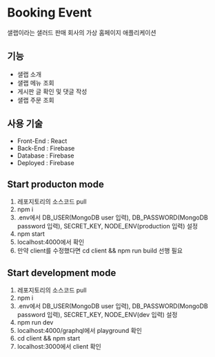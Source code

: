 # Booking Event
샐랩이라는 샐러드 판매 회사의 가상 홈페이지 애플리케이션

## 기능
- 샐랩 소개
- 샐랩 메뉴 조회
- 게시판 글 확인 및 댓글 작성
- 샐랩 주문 조회

## 사용 기술
- Front-End : React
- Back-End : Firebase
- Database : Firebase
- Deployed : Firebase

## Start producton mode
1. 레포지토리의 소스코드 pull
2. npm i
3. .env에서 DB_USER(MongoDB user 입력), DB_PASSWORD(MongoDB password 입력), SECRET_KEY, NODE_ENV(production 입력) 설정
4. npm start
5. localhost:4000에서 확인
6. 만약 client를 수정했다면 cd client && npm run build 선행 필요

## Start development mode
1. 레포지토리의 소스코드 pull
2. npm i
3. .env에서 DB_USER(MongoDB user 입력), DB_PASSWORD(MongoDB password 입력), SECRET_KEY, NODE_ENV(dev 입력) 설정
4. npm run dev
5. localhost:4000/graphql에서 playground 확인
6. cd client && npm start
7. localhost:3000에서 client 확인
